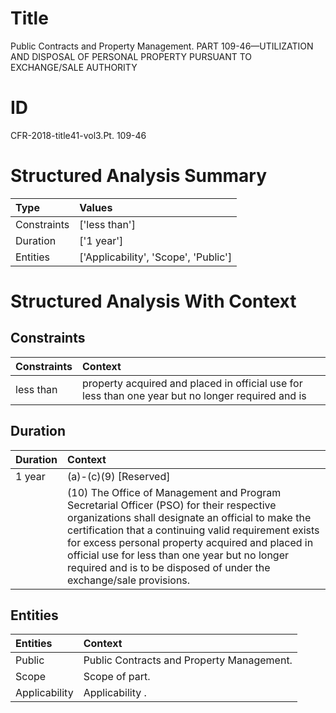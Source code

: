 # Title

 Public Contracts and Property Management. PART 109-46—UTILIZATION AND DISPOSAL OF PERSONAL PROPERTY PURSUANT TO EXCHANGE/SALE AUTHORITY


# ID

 CFR-2018-title41-vol3.Pt. 109-46


# Structured Analysis Summary

| Type        | Values                               |
|:------------|:-------------------------------------|
| Constraints | ['less than']                        |
| Duration    | ['1 year']                           |
| Entities    | ['Applicability', 'Scope', 'Public'] |


# Structured Analysis With Context

 


## Constraints

| Constraints   | Context                                                                                           |
|:--------------|:--------------------------------------------------------------------------------------------------|
| less than     | property acquired and placed in official use for less than one year but no longer required and is |


## Duration

| Duration   | Context                                                                                                                                                                                                                                                                                                                                                                                             |
|:-----------|:----------------------------------------------------------------------------------------------------------------------------------------------------------------------------------------------------------------------------------------------------------------------------------------------------------------------------------------------------------------------------------------------------|
| 1 year     | (a)-(c)(9) [Reserved]                                                                                                                                                                                                                                                                                                                                                                               |
|            |                 (10) The Office of Management and Program Secretarial Officer (PSO) for their respective organizations shall designate an official to make the certification that a continuing valid requirement exists for excess personal property acquired and placed in official use for less than one year but no longer required and is to be disposed of under the exchange/sale provisions. |


## Entities

| Entities      | Context                                    |
|:--------------|:-------------------------------------------|
| Public        | Public  Contracts and Property Management. |
| Scope         | Scope  of part.                            |
| Applicability | Applicability .                            |


